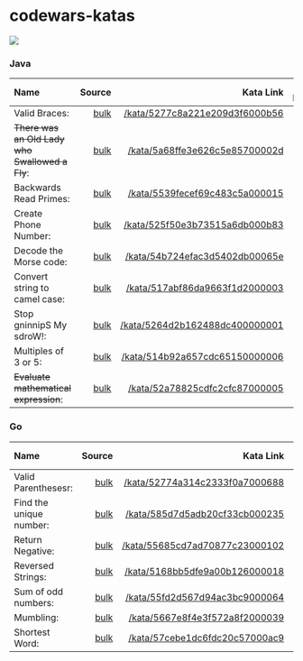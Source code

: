 # codewars-katas

[![](https://www.codewars.com/users/_JDev_/badges/large)](https://www.codewars.com/users/_JDev_)

### Java

| Name | Source | Kata Link | Kata Difficulty |
| :---         |     ---:      |          ---: |          :---: |
| Valid Braces:   | [bulk](katas/java/ValidBraces.java)     | [/kata/5277c8a221e209d3f6000b56](https://www.codewars.com/kata/5277c8a221e209d3f6000b56)  |  6 kyu  |
| ~~There was an Old Lady who Swallowed a Fly~~:   | [bulk](katas/java/ThereWasAnOldLadyWhoSwallowedFly.java)     | [/kata/5a68ffe3e626c5e85700002d](https://www.codewars.com/kata/5a68ffe3e626c5e85700002d)  |  6 kyu  |
| Backwards Read Primes:   | [bulk](katas/java/BackwardsReadPrimes.java)     | [/kata/5539fecef69c483c5a000015](https://www.codewars.com/kata/5539fecef69c483c5a000015)  |  6 kyu  |
| Create Phone Number:     | [bulk](katas/java/CreatePhoneNumber.java)       | [/kata/525f50e3b73515a6db000b83](https://www.codewars.com/kata/525f50e3b73515a6db000b83)      |  6 kyu  |
| Decode the Morse code:     | [bulk](katas/java/DecodeTheMorseCode.java)       | [/kata/54b724efac3d5402db00065e](https://www.codewars.com/kata/54b724efac3d5402db00065e)     |  6 kyu  |
| Convert string to camel case:     | [bulk](katas/java/ConvertStringToCamelCase.java)       | [/kata/517abf86da9663f1d2000003](https://www.codewars.com/kata/517abf86da9663f1d2000003)      |  6 kyu  |
| Stop gninnipS My sdroW!:     | [bulk](katas/java/StopGninnipSMySdroW.java)       | [/kata/5264d2b162488dc400000001](https://www.codewars.com/kata/5264d2b162488dc400000001)      |  6 kyu  |
| Multiples of 3 or 5:   | [bulk](katas/java/MultiplesOf3or5.java)     | [/kata/514b92a657cdc65150000006](https://www.codewars.com/kata/514b92a657cdc65150000006)  |  6 kyu  |
| ~~Evaluate mathematical expression~~:   | [bulk](katas/java/EvaluateMathematicalExpression.java)     | [/kata/52a78825cdfc2cfc87000005](https://www.codewars.com/kata/52a78825cdfc2cfc87000005)  |  2 kyu  |

### Go
| Name | Source | Kata Link | Kata Difficulty |
| :---         |     ---:      |          ---: |          :---: |
| Valid Parenthesesr:   | [bulk](katas/go/ValidParentheses.go)     | [/kata/52774a314c2333f0a7000688](https://www.codewars.com/kata/52774a314c2333f0a7000688)  |  5 kyu  |
| Find the unique number:   | [bulk](katas/go/FindTheUniqueNumber.go)     | [/kata/585d7d5adb20cf33cb000235](https://www.codewars.com/kata/585d7d5adb20cf33cb000235)  |  6 kyu  |
| Return Negative:   | [bulk](katas/go/ReturnNegative.go)     | [/kata/55685cd7ad70877c23000102](https://www.codewars.com/kata/55685cd7ad70877c23000102)  |  8 kyu  |
| Reversed Strings:   | [bulk](katas/go/ReversedStrings.go)     | [/kata/5168bb5dfe9a00b126000018](https://www.codewars.com/kata/5168bb5dfe9a00b126000018)  |  8 kyu  |
| Sum of odd numbers:   | [bulk](katas/go/SumOfOddNumbers.go)     | [/kata/55fd2d567d94ac3bc9000064](https://www.codewars.com/kata/55fd2d567d94ac3bc9000064)  |  7 kyu  |
| Mumbling:   | [bulk](katas/go/Mumbling.go)     | [/kata/5667e8f4e3f572a8f2000039](https://www.codewars.com/kata/5667e8f4e3f572a8f2000039)  |  7 kyu  |
| Shortest Word:   | [bulk](katas/go/ShortestWord.go)     | [/kata/57cebe1dc6fdc20c57000ac9](https://www.codewars.com/kata/57cebe1dc6fdc20c57000ac9)  |  7 kyu  |
